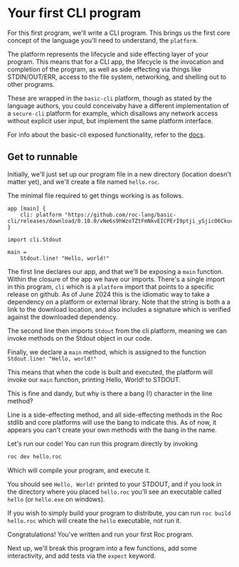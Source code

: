 # Your first CLI program

For this first program, we'll write a CLI program. This brings us the first core concept of the language you'll need to understand, the `platform`.

The platform represents the lifecycle and side effecting layer of your program. This means that for a CLI app, the lifecycle is the invocation and completion of the program, as well as side effecting via things like STDIN/OUT/ERR, access to the file system, networking, and shelling out to other programs. 

These are wrapped in the `basic-cli` platform, though as stated by the language authors, you could conceivaby have a different implementation of a `secure-cli` platform for example, which disallows any network access without explicit user input, but implement the same platform interface.

For info about the basic-cli exposed functionality, refer to the [docs](https://www.roc-lang.org/packages/basic-cli/0.10.0).

## Get to runnable

Initially, we'll just set up our program file in a new directory (location doesn't matter yet), and we'll create a file named `hello.roc`.

The minimal file required to get things working is as follows.

```roc
app [main] {
    cli: platform "https://github.com/roc-lang/basic-cli/releases/download/0.10.0/vNe6s9hWzoTZtFmNkvEICPErI9ptji_ySjicO6CkucY.tar.br",
}

import cli.Stdout

main =
    Stdout.line! "Hello, world!"
```

The first line declares our app, and that we'll be exposing a `main` function. Within the closure of the app we have our imports. There's a single import in this program, `cli` which is a `platform` import that points to a specific release on github. As of June 2024 this is the idiomatic way to take a dependency on a platform or external library. Note that the string is both a a link to the download location, and also includes a signature which is verified against the downloaded dependency.

The second line then imports `Stdout` from the cli platform, meaning we can invoke methods on the Stdout object in our code.

Finally, we declare a `main` method, which is assigned to the function `Stdout.line! "Hello, world!"`

This means that when the code is built and executed, the platform will invoke our `main` function, printing Hello, World! to STDOUT.

This is fine and dandy, but why is there a bang (!) character in the line method?

Line is a side-effecting method, and all side-effecting methods in the Roc stdlib and core platforms will use the bang to indicate this. As of now, it appears you can't create your own methods with the bang in the name.

Let's run our code! You can run this program directly by invoking

```sh
roc dev hello.roc
```

Which will compile your program, and execute it.

You should see `Hello, World!` printed to your STDOUT, and if you look in the directory where you placed `hello.roc` you'll see an executable called `hello` (or `hello.exe` on windows).

If you wish to simply build your program to distribute, you can run `roc build hello.roc` which will create the `hello` executable, not run it.

Congratulations! You've written and run your first Roc program.

Next up, we'll break this program into a few functions, add some interactivity, and add tests via the `expect` keyword.
